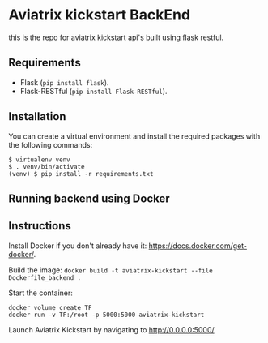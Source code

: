 Aviatrix kickstart BackEnd
===========

this is the repo for aviatrix kickstart api's built using flask restful. 

Requirements
------------

- Flask (`pip install flask`).
- Flask-RESTful (`pip install Flask-RESTful`).


Installation
------------

You can create a virtual environment and install the required packages with the following commands:

    $ virtualenv venv
    $ . venv/bin/activate
    (venv) $ pip install -r requirements.txt

Running  backend using Docker
--------------------

Instructions
------------
Install Docker if you don't already have it: https://docs.docker.com/get-docker/.

Build the image:
```docker build -t aviatrix-kickstart --file Dockerfile_backend .```

Start the container:
```
docker volume create TF
docker run -v TF:/root -p 5000:5000 aviatrix-kickstart
```

Launch Aviatrix Kickstart by navigating to http://0.0.0.0:5000/


